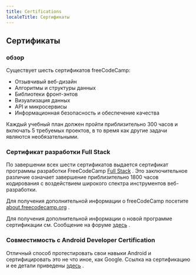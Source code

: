 ```yaml
---
title: Certifications
localeTitle: Сертификаты
---
```

## Сертификаты

### обзор

Существует шесть сертификатов freeCodeCamp:

*   Отзывчивый веб-дизайн
*   Алгоритмы и структуры данных
*   Библиотеки фронт-энтов
*   Визуализация данных
*   API и микросервисы
*   Информационная безопасность и обеспечение качества

Каждый учебный план должен пройти приблизительно 300 часов и включать 5 требуемых проектов, в то время как другие задачи являются необязательными.

### Сертификат разработки Full Stack

По завершении всех шести сертификатов выдается сертификат программы разработки FreeCodeCamp [Full Stack](https://guide.freecodecamp.org/meta/free-code-camp-full-stack-development-certification/) . Это заключительное различие означает завершение приблизительно 1800 часов кодирования с воздействием широкого спектра инструментов веб-разработки.

Для получения дополнительной информации о freeCodeCamp посетите [about.freecodecamp.org](https://about.freecodecamp.org/) .

Для получения дополнительной информации о новой программе сертификации см. Сообщение на форуме [здесь](https://www.freecodecamp.org/forum/t/freecodecamps-new-certificates-heres-how-were-rolling-them-out/141618) .

### Совместимость с Android Developer Certification

Отличный способ протестировать свои навыки Android и сертифицировать это не что иное, как Google. Ссылка на сертификацию и ее детали приведены [здесь](https://developers.google.com/training/certification/) .